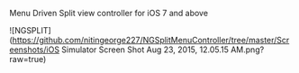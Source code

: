 Menu Driven Split view controller for iOS 7 and above

![NGSPLIT](https://github.com/nitingeorge227/NGSplitMenuController/tree/master/Screenshots/iOS Simulator Screen Shot Aug 23, 2015, 12.05.15 AM.png?raw=true)
